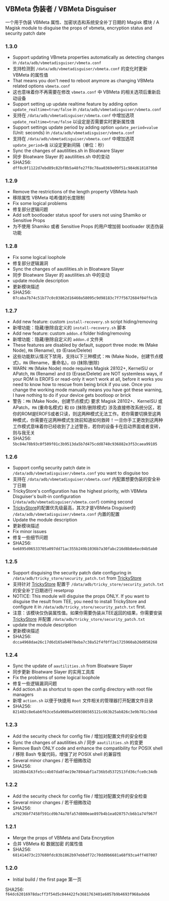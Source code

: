 ## VBMeta 伪装者 / VBMeta Disguiser

一个用于伪装 VBMeta 属性、加密状态和系统安全补丁日期的 Magisk 模块
/ A Magisk module to disguise the props of vbmeta, encryption status and security patch date

### 1.3.0

- Support updating VBmeta properties automatically as detecting changes in `/data/adb/vbmetadisguiser/vbmeta.conf`
- 支持检测到 `/data/adb/vbmetadisguiser/vbmeta.conf` 的变化时更新 VBMeta 的属性值
- That means you don't need to reboot anymore as changing VBMeta related options `vbmeta.conf`
- 这也意味着你不再需要在修改 `vbmeta.conf` 中 VBMeta 的相关选项后重新启动设备
- Support setting up update realtime feature by adding option `update_realtime=true/false` in `/data/adb/vbmetadisguiser/vbmeta.conf`
- 支持在 `/data/adb/vbmetadisguiser/vbmeta.conf` 中增加选项 `update_realtime=true/false` 以设定是否需要实时更新属性值
- Support settings update period by adding option `update_period=value` (Unit: seconds) in `/data/adb/vbmetadisguiser/vbmeta.conf`
- 支持在 `/data/adb/vbmetadisguiser/vbmeta.conf` 中增加选项 `update_period=值` 以设定更新间隔（单位：秒）
- Sync the changes of aautilities.sh in Bloatware Slayer
- 同步 Bloatware Slayer 的 aautilities.sh 中的变动
- SHA256: `dff8c0f1122d7ebd89c82bf8b5a48fe27f8c78aa0369e09f51c984d6181879b0`

### 1.2.9

- Remove the restrictions of the length property VBMeta hash
- 移除属性 VBMeta 哈希值的长度限制
- Fix some logical problems
- 修复部分逻辑问题
- Add soft bootloader status spoof for users not using Shamiko or Sensitive Props
- 为不使用 Shamiko 或者 Sensitive Props 的用户增加弱 bootloader 状态伪装功能

### 1.2.8

- Fix some logical loophole
- 修复部分逻辑漏洞
- Sync the changes of aautilities.sh in Bloatware Slayer
- 同步 Bloatware Slayer 的 aautilities.sh 中的变动
- update module description
- 更新模块描述
- SHA256: `07caba7b74c51b77c0c03862d16460a58095c9d98183c7f7f5672684f04ffe1b`

### 1.2.7

- Add new feature: custom `install-recovery.sh` script hiding/removing
- 新增功能：隐藏/删除自定义的 `install-recovery.sh` 脚本
- Add new feature: custom `addon.d` folder hiding/removing
- 新增功能：隐藏/删除自定义的 `addon.d` 文件夹
- These features are disabled by default, support three mode: `MN` (Make Node), `RN` (Rename), `ED` (Erase/Delete) 
- 这些功能默认情况下禁用，支持以下三种模式：`MN` (Make Node，创建节点模式)，`RN` (Rename，重命名)，`ED` (抹除/删除)
- WARN: `MN` (Make Node) mode requires Magisk 28102+, KernelSU or APatch, `RN` (Rename) and `ED` (Erase/Delete) are NOT systemless ways, if your ROM is EROFS or read-only it won't work at all, before it works you need to know how to rescue from being brick if you use. Once you change the working mode manually means you have got these warning, I have nothing to do if your device gets bootloop or brick
- 警告：`MN` (Make Node，创建节点模式) 要求 Magisk 28102+、KernelSU 或 APatch，`RN` (重命名模式) 和 `ED` (抹除/删除模式) 涉及直接修改系统分区，若你的ROM是EROFS或者只读，则这两种模式无法工作。若你需要切换至这两种模式，你需要在这两种模式生效前知道如何救砖！一旦你手工更改到这两种工作模式意味着你已经收到了上述警告，若你的设备卡在启动界面或者变砖，则与我无关
- SHA256: `5bc84e78b93c0f509f01c3b9513da5b7d475cdd8740c936882e3f53caea99105`

### 1.2.6

- Support config security patch date in `/data/adb/vbmetadisguiser/vbmeta.conf` you want to disguise too
- 支持在 `/data/adb/vbmetadisguiser/vbmeta.conf` 内配置想要伪装的安全补丁日期
- TrickyStore's configuration has the highest priority, with VBMeta Disguiser's built-in configuration (`/data/adb/vbmetadisguiser/vbmeta.conf`) coming second
- [TrickyStore](https://github.com/5ec1cff/TrickyStore)的配置优先级最高，其次才是VBMeta Disguiser的 `/data/adb/vbmetadisguiser/vbmeta.conf` 内置的配置
- Update the module description
- 更新模块描述
- Fix minor issues
- 修复一些细节问题
- SHA256: `6e6895d06533705a097dd71ac355b249b1036b7a30fabc216d8b8e6ec04b5ab0`

### 1.2.5

- Support disguising the security patch date configuring in `/data/adb/tricky_store/security_patch.txt` from [TrickyStore](https://github.com/5ec1cff/TrickyStore)
- 支持针对 [TrickyStore](https://github.com/5ec1cff/TrickyStore) 配置于 `/data/adb/tricky_store/security_patch.txt` 的安全补丁日期进行 resetprop
- NOTICE: This module will disguise the props ONLY. If you want to disguise the result from TEE, you need to install TrickyStore and configure it in `/data/adb/tricky_store/security_patch.txt` first.
- 注意：该模块仅伪装属性值。如果你需要伪装从TEE返回的结果，你需要安装 [TrickyStore](https://github.com/5ec1cff/TrickyStore) 并配置 `/data/adb/tricky_store/security_patch.txt`
- update the module description
- 更新模块描述
- SHA256: `dcca4968dae26c17d6d165a94078eba7c38a52f4f0ff2e1725960ab26d058268`

### 1.2.4

- Sync the update of `aautilities.sh` from Bloatware Slayer
- 同步更新 Bloatware Slayer 的实用工具库
- Fix the problems of some logical loophole
- 修复一些逻辑漏洞问题
- Add action.sh as shortcut to open the config directory with root file managers
- 新增 `action.sh` 以便于快捷用 `Root` 文件相关的管理器打开配置文件目录
- SHA256: `821402c8e6ab6f63ce5da9089a4569386565121c663b25ab826c3e9b781c3de8`

### 1.2.3

- Add the security check for config file / 增加对配置文件的安全检查
- Sync the changes of aautilities.sh / 同步 `aautilities.sh` 的变更
- Remove Bash ONLY code and enhance the compatibility for POSIX shell / 移除 Bash 专属代码，增强了对 POSIX shell 的兼容性
- Several minor changes / 若干细微改动
- SHA256: `102d6b4163fe5cc4b07da8f4e19e7894abf1a736b5d5372513fd36cfce0c34db`

### 1.2.2

- Add the security check for config file / 增加对配置文件的安全检查
- Several minor changes / 若干细微改动
- SHA256: `a79236bf7458f591cd9b74a78fa57d800eae897b4b1ea020757cb6b1a74f967f`

### 1.2.1
- Merge the props of VBMeta and Data Encryption
- 合并 VBMeta 和 数据加密 的属性值
- SHA256: `681414d73c237680fdc83b1862b97ebbdf72c70dd9b6681a68f93ca4ff407007`

### 1.2.0
- Initial build / the first page
  第一页

SHA256: `f64dc62016978dacff3f54d5c044422fe3681763401e6057b9b4693f968adeb6`
